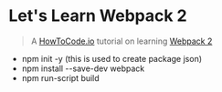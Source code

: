 # Let's Learn Webpack 2

> A [HowToCode.io](https://www.howtocode.io) tutorial on learning [Webpack 2](https://webpack.js.org)

- npm init -y (this is used to create package json)
- npm install --save-dev webpack
- npm run-script build